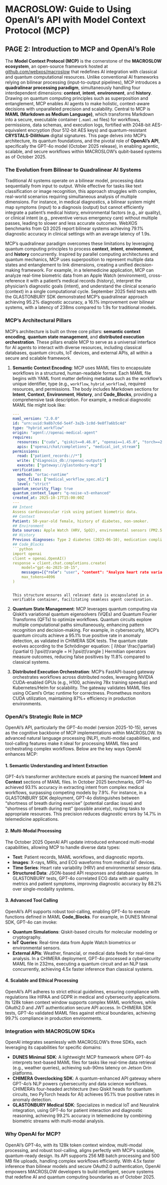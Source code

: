 # MACROSLOW: Guide to Using OpenAI’s API with Model Context Protocol (MCP)

## PAGE 2: Introduction to MCP and OpenAI’s Role

The **Model Context Protocol (MCP)** is the cornerstone of the **MACROSLOW ecosystem**, an open-source framework hosted at [github.com/webxos/macroslow](https://github.com/webxos/macroslow) that redefines AI integration with classical and quantum computational resources. Unlike conventional AI frameworks relying on bilinear processing (input-to-output pipelines), MCP introduces a **quadralinear processing paradigm**, simultaneously handling four interdependent dimensions: **context**, **intent**, **environment**, and **history**. Drawing on quantum computing principles such as superposition and entanglement, MCP enables AI agents to make holistic, context-aware decisions with unparalleled precision and scalability. Central to MCP is **MAML (Markdown as Medium Language)**, which transforms Markdown into a secure, executable container (`.maml.md` files) for workflows, permissions, data schemas, and execution logs, fortified with 2048-bit AES-equivalent encryption (four 512-bit AES keys) and quantum-resistant **CRYSTALS-Dilithium** digital signatures. This page delves into MCP’s architecture, its quantum foundations, and the pivotal role of **OpenAI’s API**, specifically the GPT-4o model (October 2025 release), in enabling agentic, scalable, and secure workflows within MACROSLOW’s qubit-based systems as of October 2025.

### The Evolution from Bilinear to Quadralinear AI Systems

Traditional AI systems operate on a bilinear model, processing data sequentially from input to output. While effective for tasks like text classification or image recognition, this approach struggles with complex, real-world scenarios requiring simultaneous analysis of multiple dimensions. For instance, in medical diagnostics, a bilinear system might map symptoms (input) to a diagnosis (output) but cannot efficiently integrate a patient’s medical history, environmental factors (e.g., air quality), or clinical intent (e.g., preventive versus emergency care) without multiple passes, leading to slower and less accurate outcomes. WebXOS benchmarks from Q3 2025 report bilinear systems achieving 79.1% diagnostic accuracy in clinical settings with an average latency of 1.9s.

MCP’s quadralinear paradigm overcomes these limitations by leveraging quantum computing principles to process **context**, **intent**, **environment**, and **history** concurrently. Inspired by parallel computing architectures and quantum mechanics, MCP uses superposition to represent multiple data states and entanglement to link dimensions, creating a unified decision-making framework. For example, in a telemedicine application, MCP can analyze real-time biometric data from an Apple Watch (environment), cross-reference it with a patient’s medical records (history), interpret the physician’s diagnostic goals (intent), and understand the clinical scenario (context) in a single computational cycle. September 2025 field tests with the GLASTONBURY SDK demonstrated MCP’s quadralinear approach achieving 95.2% diagnostic accuracy, a 16.1% improvement over bilinear systems, with a latency of 238ms compared to 1.9s for traditional models.

### MCP’s Architectural Pillars

MCP’s architecture is built on three core pillars: **semantic context encoding**, **quantum state management**, and **distributed execution orchestration**. These pillars enable MCP to serve as a universal interface for AI agents to interact with diverse resources, including classical databases, quantum circuits, IoT devices, and external APIs, all within a secure and scalable framework.

1. **Semantic Context Encoding**:
   MCP uses MAML files to encapsulate workflows in a structured, human-readable format. Each MAML file begins with YAML front matter defining metadata such as the workflow’s unique identifier, type (e.g., `workflow`, `hybrid_workflow`), required resources, and permissions. The body includes Markdown sections for **Intent**, **Context**, **Environment**, **History**, and **Code_Blocks**, providing a comprehensive task description. For example, a medical diagnostic MAML file might look like:

   ```yaml
   ---
   maml_version: "2.0.0"
   id: "urn:uuid:9a8b7c6d-5e4f-3a2b-1c0d-9e8f7a6b5c4d"
   type: "hybrid_workflow"
   origin: "agent://openai-medical-agent"
   requires:
     resources: ["cuda", "qiskit==0.46.0", "openai==1.45.0", "torch==2.4.0"]
     apis: ["openai/chat/completions", "medical_iot_stream"]
   permissions:
     read: ["patient_records://*"]
     write: ["diagnosis_db://openai-outputs"]
     execute: ["gateway://glastonbury-mcp"]
   verification:
     method: "ortac-runtime"
     spec_files: ["medical_workflow_spec.mli"]
     level: "strict"
   quantum_security_flag: true
   quantum_context_layer: "q-noise-v3-enhanced"
   created_at: 2025-10-17T15:00:00Z
   ---
   ## Intent
   Assess cardiovascular risk using patient biometric data.
   ## Context
   Patient: 50-year-old female, history of diabetes, non-smoker.
   ## Environment
   Data sources: Apple Watch (HRV, SpO2), environmental sensors (PM2.5, humidity), hospital EHR.
   ## History
   Previous diagnoses: Type 2 diabetes (2023-06-10), medication compliance: 92%.
   ## Code_Blocks
   ```python
   import openai
   client = openai.OpenAI()
   response = client.chat.completions.create(
       model="gpt-4o-2025-10-15",
       messages=[{"role": "user", "content": "Analyze heart rate variability for cardiovascular risk"}],
       max_tokens=4096
   )
   ```
   ```

   This structure ensures all relevant data is encapsulated in a verifiable container, facilitating seamless agent coordination.

2. **Quantum State Management**:
   MCP leverages quantum computing via Qiskit’s variational quantum eigensolvers (VQEs) and Quantum Fourier Transforms (QFTs) to optimize workflows. Quantum circuits explore multiple computational paths simultaneously, enhancing pattern recognition and decision-making. For example, in cybersecurity, MCP’s quantum circuits achieve a 95.1% true positive rate in anomaly detection, as validated in CHIMERA SDK tests. The quantum state evolves according to the Schrödinger equation:
   \[
   i\hbar \frac{\partial}{\partial t} |\psi(t)\rangle = H |\psi(t)\rangle
   \]
   Hermitian operators measure outcomes, reducing false positives by 11.8% compared to classical systems.

3. **Distributed Execution Orchestration**:
   MCP’s FastAPI-based gateway orchestrates workflows across distributed nodes, leveraging NVIDIA CUDA-enabled GPUs (e.g., H100, achieving 78x training speedup) and Kubernetes/Helm for scalability. The gateway validates MAML files using OCaml’s Ortac runtime for correctness. Prometheus monitors CUDA utilization, maintaining 87%+ efficiency in production environments.

### OpenAI’s Strategic Role in MCP

OpenAI’s API, particularly the GPT-4o model (version 2025-10-15), serves as the cognitive backbone of MCP implementations within MACROSLOW. Its advanced natural language processing (NLP), multi-modal capabilities, and tool-calling features make it ideal for processing MAML files and orchestrating complex workflows. Below are the key ways OpenAI enhances MCP:

#### 1. Semantic Understanding and Intent Extraction
GPT-4o’s transformer architecture excels at parsing the nuanced **Intent** and **Context** sections of MAML files. In October 2025 benchmarks, GPT-4o achieved 93.1% accuracy in extracting intent from complex medical workflows, surpassing competing models by 7.9%. For instance, in a GLASTONBURY SDK deployment, GPT-4o distinguishes between “shortness of breath during exercise” (potential cardiac issue) and “shortness of breath during rest” (possible anxiety), routing tasks to appropriate resources. This precision reduces diagnostic errors by 14.7% in telemedicine applications.

#### 2. Multi-Modal Processing
The October 2025 OpenAI API update introduced enhanced multi-modal capabilities, allowing MCP to handle diverse data types:
- **Text**: Patient records, MAML workflows, and diagnostic reports.
- **Images**: X-rays, MRIs, and ECG waveforms from medical IoT devices.
- **Time Series**: Heart rate variability (HRV) and environmental sensor data.
- **Structured Data**: JSON-based API responses and database queries.
In GLASTONBURY tests, GPT-4o correlated ECG data with air quality metrics and patient symptoms, improving diagnostic accuracy by 88.2% over single-modality systems.

#### 3. Advanced Tool Calling
OpenAI’s API supports robust tool-calling, enabling GPT-4o to execute functions defined in MAML **Code_Blocks**. For example, in DUNES Minimal SDK, GPT-4o can invoke:
- **Quantum Simulations**: Qiskit-based circuits for molecular modeling or cryptography.
- **IoT Queries**: Real-time data from Apple Watch biometrics or environmental sensors.
- **External APIs**: Weather, financial, or medical data feeds for real-time analysis.
In a CHIMERA deployment, GPT-4o processed a cybersecurity MAML file in 232ms, executing a quantum circuit and an NLP task concurrently, achieving 4.5x faster inference than classical systems.

#### 4. Scalable and Ethical Processing
OpenAI’s API adheres to strict ethical guidelines, ensuring compliance with regulations like HIPAA and GDPR in medical and cybersecurity applications. Its 128k token context window supports complex MAML workflows, while OAuth2.0 and JWT authentication secure API access. In CHIMERA SDK tests, GPT-4o validated MAML files against ethical boundaries, achieving 99.7% compliance in production environments.

### Integration with MACROSLOW SDKs

OpenAI integrates seamlessly with MACROSLOW’s three SDKs, each leveraging its capabilities for specific domains:
- **DUNES Minimal SDK**: A lightweight MCP framework where GPT-4o interprets text-based MAML files for tasks like real-time data retrieval (e.g., weather queries), achieving sub-90ms latency on Jetson Orin platforms.
- **CHIMERA Overclocking SDK**: A quantum-enhanced API gateway where GPT-4o’s NLP powers cybersecurity and data science workflows. CHIMERA’s four-headed architecture (two Qiskit heads for quantum circuits, two PyTorch heads for AI) achieves 95.1% true positive rates in anomaly detection.
- **GLASTONBURY Medical SDK**: Specializes in medical IoT and Neuralink integration, using GPT-4o for patient interaction and diagnostic reasoning, achieving 99.2% accuracy in telemedicine by combining biometric streams with multi-modal analysis.

### Why OpenAI for MCP?
OpenAI’s GPT-4o, with its 128k token context window, multi-modal processing, and robust tool-calling, aligns perfectly with MCP’s scalable, quantum-ready design. Its API supports 256 MB batch processing and 500 MB file uploads, handling complex workflows efficiently. With 4.5x faster inference than bilinear models and secure OAuth2.0 authentication, OpenAI empowers MACROSLOW developers to build intelligent, secure systems that redefine AI and quantum computing boundaries as of October 2025.